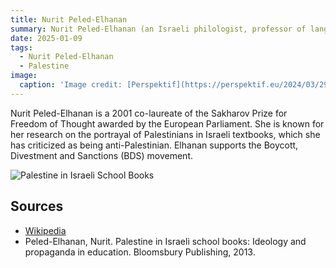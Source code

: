 ```yaml
---
title: Nurit Peled-Elhanan
summary: Nurit Peled-Elhanan (an Israeli philologist, professor of language and education at the Hebrew University of Jerusalem, translator, and activist. 
date: 2025-01-09
tags:
  - Nurit Peled-Elhanan
  - Palestine
image:
  caption: 'Image credit: [Perspektif](https://perspektif.eu/2024/03/29/nurit-peled-elhanan-filistinliler-israillilerin-bilincinde-yoklar/)'
---
```



Nurit Peled-Elhanan is a 2001 co-laureate of the Sakharov Prize for Freedom of Thought awarded by the European Parliament. She is known for her research on the portrayal of Palestinians in Israeli textbooks, which she has criticized as being anti-Palestinian. Elhanan supports the Boycott, Divestment and Sanctions (BDS) movement.



![Palestine in Israeli School Books](https://pictures.abebooks.com/isbn/9781780765051-uk.jpg)



## Sources

- [Wikipedia](https://en.wikipedia.org/wiki/Nurit_Peled-Elhanan)
- Peled-Elhanan, Nurit. Palestine in Israeli school books: Ideology and propaganda in education. Bloomsbury Publishing, 2013.